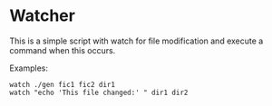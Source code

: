 # Watcher

This is a simple script with watch for file modification and execute a
command when this occurs.

Examples:

    watch ./gen fic1 fic2 dir1
    watch "echo 'This file changed:' " dir1 dir2
